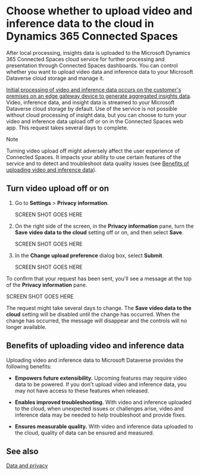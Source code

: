 # Choose whether to upload video and inference data to the cloud in Dynamics 365 Connected Spaces

After local processing, insights data is uploaded to the Microsoft Dynamics 365 Connected Spaces cloud service for further processing and presentation through Connected Spaces dashboards. You can control whether you want to upload video data and inference data to your Microsoft Dataverse cloud storage and manage it. 

[Initial processing of video and inference data occurs on the customer's premises on an edge gateway device to generate aggregated insights data](data-privacy.md). Video, inference data, and insight data is streamed to your Microsoft Dataverse cloud storage by default. Use of the service is not possible without cloud processing of insight data, but you can choose to turn your video and inference data upload off or on in the Connected Spaces web app. This request takes several days to complete. 

> [!NOTE]
> Turning video upload off might adversely affect the user experience of Connected Spaces. It impacts your ability to use certain features of the service and to detect and troubleshoot data quality issues (see [Benefits of uploading video and inference data](video-inference-data-upload.md#benefits-of-uploading-video-and-inference-data)).

## Turn video upload off or on

1.	Go to **Settings** > **Privacy information**.

    SCREEN SHOT GOES HERE 

2.	On the right side of the screen, in the **Privacy information** pane, turn the **Save video data to the cloud** setting off or on, and then select **Save**. 

    SCREEN SHOT GOES HERE 

3.	In the **Change upload preference** dialog box, select **Submit**.  

    SCREEN SHOT GOES HERE

To confirm that your request has been sent, you'll see a message at the top of the **Privacy information** pane. 

SCREEN SHOT GOES HERE

The request might take several days to change. The **Save video data to the cloud** setting will be disabled until the change has occurred. When the change has occurred, the message will disappear and the controls will no longer available. 
 
## Benefits of uploading video and inference data 

Uploading video and inference data to Microsoft Dataverse provides the following benefits:

- **Empowers future extensibility.** Upcoming features may require video data to be powered. If you don't upload video and inference data, you may not have access to these features when released.

- **Enables improved troubleshooting.** With video and inference uploaded to the cloud, when unexpected issues or challenges arise, video and inference data may be needed to help troubleshoot and provide fixes. 

- **Ensures measurable quality.** With video and inference data uploaded to the cloud, quality of data can be ensured and measured. 

## See also

[Data and privacy](data-privacy.md)
